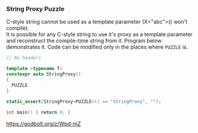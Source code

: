 ### String Proxy Puzzle

C-style string cannot be used as a template parameter (X<"abc">() won't compile).
</br>It is possible for any C-style string to use it's proxy as a template parameter and reconstruct the compile-time string from it.
Program below demonstrates it. Code can be modified only in the places where `PUZZLE` is.

```C++
// No headers

template <typename T> 
constexpr auto StringProxy()
{
  PUZZLE 
}

static_assert(StringProxy<PUZZLE>() == "StringProxy", "");
                                                           
int main() { return 0; }
```

https://godbolt.org/z/Wpd-mZ
